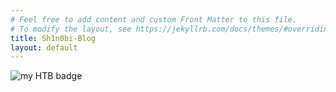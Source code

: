 ```yaml
---
# Feel free to add content and custom Front Matter to this file.
# To modify the layout, see https://jekyllrb.com/docs/themes/#overriding-theme-defaults
title: Sh1n0bi-Blog
layout: default
---
```


![my HTB badge](http://localhost:4000/sh1n0bi-dojo/assets/img/ninja-pentest.png)

